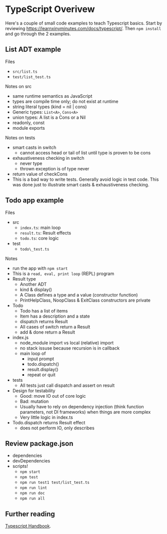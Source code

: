 TypeScript Overivew
===================

Here's a couple of small code examples to teach Typescript basics.
Start by reviewing <https://learnxinyminutes.com/docs/typescript/>.
Then `npm install` and go through the 2 examples.


List ADT example
----------------

Files

- `src/list.ts`
- `test/list_test.ts`

Notes on src

- same runtime semantics as JavaScript
- types are compile time only; do not exist at runtime
- string literal types (kind = nil | cons)
- Generic types: `List<A>`, `Cons<A>`
- union types: A list is a Cons or a Nil
- readonly, const
- module exports

Notes on tests

- smart casts in switch
  - cannot access head or tail of list until type is proven to be cons
- exhaustiveness checking in switch
  - never type
  - thrown exception is of type never
- return value of checkCons
- This is a bad way to write tests.  Generally avoid logic in test
  code.  This was done just to illustrate smart casts &
  exhaustiveness checking.


Todo app example
----------------

Files

- src
    - `index.ts`: main loop
    - `result.ts`: Result effects
    - `todo.ts`: core logic
- test
    - `todo\_test.ts`

Notes

- run the app with `npm start`
- This is a `read, eval, print loop` (REPL) program
- Result type
    - Another ADT
    - kind & display()
    - A Class defines a type and a value (constructor function)
    - PrintHelpClass, NoopClass & ExitClass constructors are private
- Todo
    - Todo has a list of items
    - Item has a description and a state
    - dispatch returns Result
    - All cases of switch return a Result
    - add & done return a Result
- index.js
    - node\_module import vs local (relative) import
    - no stack issuse because recursion is in callback
    - main loop of
        - input prompt
        - todo.dispatch()
        - result.display()
        - repeat or quit
- tests
    - All tests just call dispatch and assert on result
- Design for testability
    - Good: move IO out of core logic
    - Bad: mutation
    - Usually have to rely on dependency injection
      (think function parameters, not DI frameworks) when things are more complex
    - Very little logic in index.ts
- Todo.dispatch returns Result effect
    - does not perform IO, only describes


Review package.json
--------------------

- dependencies
- devDependencies
- scripts!
    - `npm start`
    - `npm test`
    - `npm run test1 test/list_test.ts`
    - `npm run lint`
    - `npm run doc`
    - `npm run all`


Further reading
---------------

[Typescript Handbook](https://www.typescriptlang.org/docs/handbook/2/everyday-types.html).
